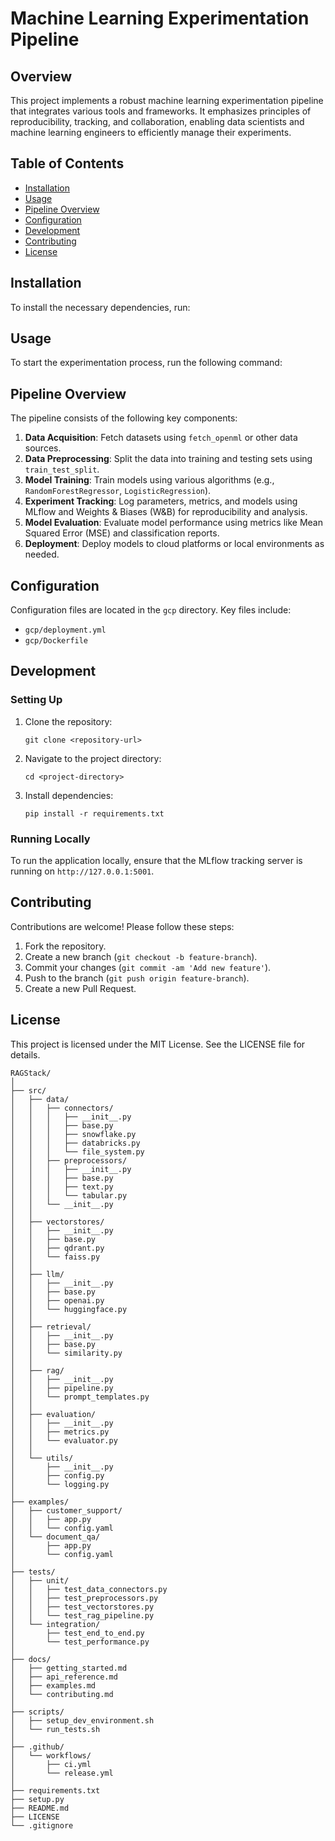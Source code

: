 # Machine Learning Experimentation Pipeline

## Overview
This project implements a robust machine learning experimentation pipeline that integrates various tools and frameworks. It emphasizes principles of reproducibility, tracking, and collaboration, enabling data scientists and machine learning engineers to efficiently manage their experiments.

## Table of Contents
- [Installation](#installation)
- [Usage](#usage)
- [Pipeline Overview](#pipeline-overview)
- [Configuration](#configuration)
- [Development](#development)
- [Contributing](#contributing)
- [License](#license)

## Installation
To install the necessary dependencies, run:

## Usage
To start the experimentation process, run the following command:

## Pipeline Overview
The pipeline consists of the following key components:

1. **Data Acquisition**: Fetch datasets using `fetch_openml` or other data sources.
2. **Data Preprocessing**: Split the data into training and testing sets using `train_test_split`.
3. **Model Training**: Train models using various algorithms (e.g., `RandomForestRegressor`, `LogisticRegression`).
4. **Experiment Tracking**: Log parameters, metrics, and models using MLflow and Weights & Biases (W&B) for reproducibility and analysis.
5. **Model Evaluation**: Evaluate model performance using metrics like Mean Squared Error (MSE) and classification reports.
6. **Deployment**: Deploy models to cloud platforms or local environments as needed.

## Configuration
Configuration files are located in the `gcp` directory. Key files include:
- `gcp/deployment.yml`
- `gcp/Dockerfile`

## Development
### Setting Up
1. Clone the repository:
    ```shell
    git clone <repository-url>
    ```
2. Navigate to the project directory:
    ```shell
    cd <project-directory>
    ```
3. Install dependencies:
    ```shell
    pip install -r requirements.txt
    ```

### Running Locally
To run the application locally, ensure that the MLflow tracking server is running on `http://127.0.0.1:5001`.

## Contributing
Contributions are welcome! Please follow these steps:
1. Fork the repository.
2. Create a new branch (`git checkout -b feature-branch`).
3. Commit your changes (`git commit -am 'Add new feature'`).
4. Push to the branch (`git push origin feature-branch`).
5. Create a new Pull Request.

## License
This project is licensed under the MIT License. See the LICENSE file for details.


    RAGStack/
    │
    ├── src/
    │   ├── data/
    │   │   ├── connectors/
    │   │   │   ├── __init__.py
    │   │   │   ├── base.py
    │   │   │   ├── snowflake.py
    │   │   │   ├── databricks.py
    │   │   │   └── file_system.py
    │   │   ├── preprocessors/
    │   │   │   ├── __init__.py
    │   │   │   ├── base.py
    │   │   │   ├── text.py
    │   │   │   └── tabular.py
    │   │   └── __init__.py
    │   │
    │   ├── vectorstores/
    │   │   ├── __init__.py
    │   │   ├── base.py
    │   │   ├── qdrant.py
    │   │   └── faiss.py
    │   │
    │   ├── llm/
    │   │   ├── __init__.py
    │   │   ├── base.py
    │   │   ├── openai.py
    │   │   └── huggingface.py
    │   │
    │   ├── retrieval/
    │   │   ├── __init__.py
    │   │   ├── base.py
    │   │   └── similarity.py
    │   │
    │   ├── rag/
    │   │   ├── __init__.py
    │   │   ├── pipeline.py
    │   │   └── prompt_templates.py
    │   │
    │   ├── evaluation/
    │   │   ├── __init__.py
    │   │   ├── metrics.py
    │   │   └── evaluator.py
    │   │
    │   └── utils/
    │       ├── __init__.py
    │       ├── config.py
    │       └── logging.py
    │
    ├── examples/
    │   ├── customer_support/
    │   │   ├── app.py
    │   │   └── config.yaml
    │   └── document_qa/
    │       ├── app.py
    │       └── config.yaml
    │
    ├── tests/
    │   ├── unit/
    │   │   ├── test_data_connectors.py
    │   │   ├── test_preprocessors.py
    │   │   ├── test_vectorstores.py
    │   │   └── test_rag_pipeline.py
    │   └── integration/
    │       ├── test_end_to_end.py
    │       └── test_performance.py
    │
    ├── docs/
    │   ├── getting_started.md
    │   ├── api_reference.md
    │   ├── examples.md
    │   └── contributing.md
    │
    ├── scripts/
    │   ├── setup_dev_environment.sh
    │   └── run_tests.sh
    │
    ├── .github/
    │   └── workflows/
    │       ├── ci.yml
    │       └── release.yml
    │
    ├── requirements.txt
    ├── setup.py
    ├── README.md
    ├── LICENSE
    └── .gitignore